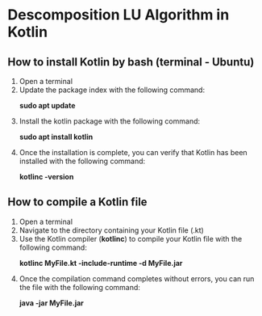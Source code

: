 <h1>Descomposition LU Algorithm in Kotlin</h1>
<h2>How to install Kotlin by bash (terminal - Ubuntu)</h2>
<ol>
    <li>Open a terminal</li>
    <li>Update the package index with the following command:
        <p><b>sudo apt update</b></p>
    </li>
    <li>Install the kotlin package with the following command:
        <p><b>sudo apt install kotlin</b></p>
    </li>
    <li>Once the installation is complete, you can verify that Kotlin has been installed with the following command:
        <p><b>kotlinc -version</b></p>
    </li>
</ol>
<h2>How to compile a Kotlin file</h2>
<ol>
    <li>Open a terminal</li>
    <li>Navigate to the directory containing your Kotlin file (.kt)</li>
    <li>Use the Kotlin compiler (<b>kotlinc</b>) to compile your Kotlin file with the following command:
        <p><b>kotlinc MyFile.kt -include-runtime -d MyFile.jar</b></p>
    </li>
    <li>Once the compilation command completes without errors, you can run the file with the following command:
        <p><b>java -jar MyFile.jar</b></p>
    </li>
</ol>
